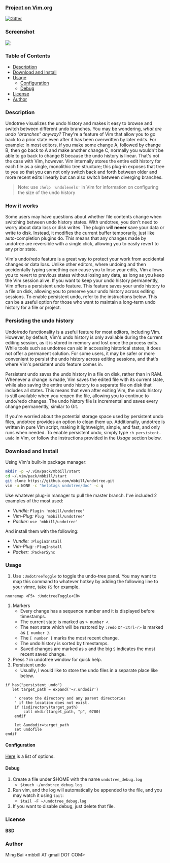 ### [Project on Vim.org](http://www.vim.org/scripts/script.php?script_id=4177)

[![Gitter](https://badges.gitter.im/Join%20Chat.svg)](https://gitter.im/mbbill/undotree?utm_source=badge&utm_medium=badge&utm_campaign=pr-badge&utm_content=badge)

### Screenshot

![](doc/_static/undotree.png)

### Table of Contents

<!-- TOC -->

- [Description](#description)
- [Download and Install](#download-and-install)
- [Usage](#usage)
    - [Configuration](#configuration)
    - [Debug](#debug)
- [License](#license)
- [Author](#author)

<!-- /TOC -->

### Description

Undotree visualizes the undo history and makes it easy to browse and switch between different undo branches. You may be wondering, _what are undo "branches" anyway?_ They're a feature of Vim that allow you to go back to a prior state even after it has been overwritten by later edits. For example: In most editors, if you make some change A, followed by change B, then go back to A and make another change C, normally you wouldn't be able to go back to change B because the undo history is linear. That's not the case with Vim, however. Vim internally stores the entire edit history for each file as a single, monolithic tree structure; this plug-in exposes that tree to you so that you can not only switch back and forth between older and more recent edits linearly but can also switch between diverging branches.

> Note: use `:help 'undolevels'` in Vim for information on configuring the size of the undo history


### How it works

Some users may have questions about whether file contents change when switching between undo history states. With undotree, you don't need to worry about data loss or disk writes. The plugin will **never** save your data or write to disk. Instead, it modifies the current buffer temporarily, just like auto-completion plugins do. This means that any changes made by undotree are reversible with a single click, allowing you to easily revert to any prior state.

Vim's undo/redo feature is a great way to protect your work from accidental changes or data loss. Unlike other editors, where undoing and then accidentally typing something can cause you to lose your edits, Vim allows you to revert to previous states without losing any data, as long as you keep the Vim session alive. If you want to keep your undo history permanently, Vim offers a persistent undo feature. This feature saves your undo history to a file on disk, allowing you to preserve your undo history across editing sessions. To enable persistent undo, refer to the instructions below. This can be a useful option for those who want to maintain a long-term undo history for a file or project.

### Persisting the undo history

Undo/redo functionality is a useful feature for most editors, including Vim. However, by default, Vim's undo history is only available during the current editing session, as it is stored in memory and lost once the process exits. While tools such as undotree can aid in accessing historical states, it does not offer a permanent solution. For some users, it may be safer or more convenient to persist the undo history across editing sessions, and that's where Vim's persistent undo feature comes in.

Persistent undo saves the undo history in a file on disk, rather than in RAM. Whenever a change is made, Vim saves the edited file with its current state, while also saving the entire undo history to a separate file on disk that includes all states. This means that even after exiting Vim, the undo history is still available when you reopen the file, allowing you to continue to undo/redo changes. The undo history file is incremental and saves every change permanently, similar to Git.

If you're worried about the potential storage space used by persistent undo files, undotree provides an option to clean them up. Additionally, undotree is written in pure Vim script, making it lightweight, simple, and fast, and only runs when needed. To enable persistent undo, simply type `:h persistent-undo` in Vim, or follow the instructions provided in the *Usage* section below.

### Download and Install

Using Vim's built-in package manager:

```sh
mkdir -p ~/.vim/pack/mbbill/start
cd ~/.vim/pack/mbbill/start
git clone https://github.com/mbbill/undotree.git
vim -u NONE -c "helptags undotree/doc" -c q
```

Use whatever plug-in manager to pull the master branch. I've included 2 examples of the most used:

- *Vundle:* `Plugin 'mbbill/undotree'`
- *Vim-Plug:* `Plug 'mbbill/undotree'`
- *Packer:* `use 'mbbill/undotree'`

And install them with the following:

- *Vundle:* `:PluginInstall`
- *Vim-Plug:* `:PlugInstall`
- *Packer:* `:PackerSync`

### Usage

  1. Use `:UndotreeToggle` to toggle the undo-tree panel. You may want to map this command to whatever hotkey by adding the following line to your vimrc, take `F5` for example.

```vim
nnoremap <F5> :UndotreeToggle<CR>
```

  1. Markers
     * Every change has a sequence number and it is displayed before timestamps.
     * The current state is marked as `> number <`.
     * The next state which will be restored by `:redo` or `<ctrl-r>` is marked as `{ number }`.
     * The `[ number ]` marks the most recent change.
     * The undo history is sorted by timestamps.
     * Saved changes are marked as `s` and the big `S` indicates the most recent saved change.
  2. Press `?` in undotree window for quick help.
  3. Persistent undo
     * Usually, I would like to store the undo files in a separate place like below.

```vim
if has("persistent_undo")
   let target_path = expand('~/.undodir')

    " create the directory and any parent directories
    " if the location does not exist.
    if !isdirectory(target_path)
        call mkdir(target_path, "p", 0700)
    endif

    let &undodir=target_path
    set undofile
endif
```

#### Configuration

[Here](https://github.com/mbbill/undotree/blob/master/plugin/undotree.vim#L15) is a list of options.

#### Debug

  1. Create a file under $HOME with the name `undotree_debug.log`
     * `$touch ~/undotree_debug.log`
  2. Run vim, and the log will automatically be appended to the file, and you may watch it using `tail`:
     * `$tail -F ~/undotree_debug.log`
  3. If you want to disable debug, just delete that file.

### License

**BSD**

### Author

Ming Bai  &lt;mbbill AT gmail DOT COM&gt;
